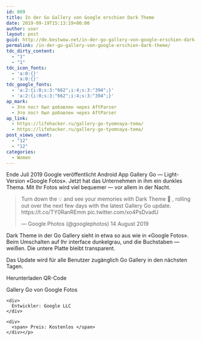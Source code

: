```yaml
---
id: 809
title: In der Go Gallery von Google erschien Dark Theme
date: 2019-09-19T15:13:19+00:00
author: user
layout: post
guid: http://de.bestwow.net/in-der-go-gallery-von-google-erschien-dark-theme/
permalink: /in-der-go-gallery-von-google-erschien-dark-theme/
tdc_dirty_content:
  - "1"
  - "1"
tdc_icon_fonts:
  - 'a:0:{}'
  - 'a:0:{}'
tdc_google_fonts:
  - 'a:2:{i:0;s:3:"662";i:4;s:3:"394";}'
  - 'a:2:{i:0;s:3:"662";i:4;s:3:"394";}'
ap_mark:
  - Это пост был добавлен через AftParser
  - Это пост был добавлен через AftParser
ap_link:
  - https://lifehacker.ru/gallery-go-tyomnaya-tema/
  - https://lifehacker.ru/gallery-go-tyomnaya-tema/
post_views_count:
  - "12"
  - "12"
categories:
  - Women
---
```

Ende Juli 2019 Google veröffentlicht Android App Gallery Go — Light-Version «Google Fotos». Jetzt hat das Unternehmen in ihm ein dunkles Thema. Mit Ihr Fotos wird viel bequemer — vor allem in der Nacht.

> <p dir="ltr" lang="en">
>   Turn down the 💡 and see your memories with Dark Theme 🌙 , rolling out over the next few days with the latest Gallery Go update. https://t.co/TY0RanREmm pic.twitter.com/xo4PsDvadU
> </p>
> 
> — Google Photos (@googlephotos) 14 August 2019

Dark Theme in der Go Gallery sieht in etwa so aus wie in «Google Fotos». Beim Umschalten auf Ihr interface dunkelgrau, und die Buchstaben — weißen. Die untere Platte bleibt transparent.

Das Update wird für alle Benutzer zugänglich Go Gallery in den nächsten Tagen.

<div>
  <div>
  </div>
  
  <div>
  </div>
  
  <div>
    <div>
      Herunterladen <span>QR-Code </span>
    </div></p>
  </div>
  
  <div>
    <div>
      Gallery Go von Google Fotos
    </div>
    
    <div>
      Entwickler: Google LLC
    </div>
    
    <div>
      <span> Preis: Kostenlos </span>
    </div></p>
  </div></p>
</div>